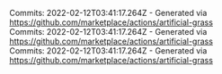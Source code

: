 Commits: 2022-02-12T03:41:17.264Z - Generated via https://github.com/marketplace/actions/artificial-grass
<br>
Commits: 2022-02-12T03:41:17.264Z - Generated via https://github.com/marketplace/actions/artificial-grass
<br>
Commits: 2022-02-12T03:41:17.264Z - Generated via https://github.com/marketplace/actions/artificial-grass
<br>
